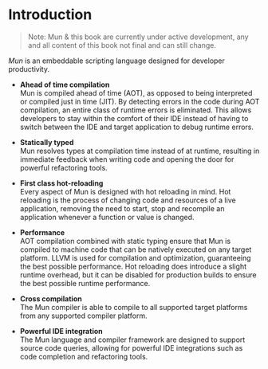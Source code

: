 # Introduction

> Note: Mun & this book are currently under active development, any and all
> content of this book not final and can still change.

*Mun* is an embeddable scripting language designed for developer productivity. 

* **Ahead of time compilation**  
  Mun is compiled ahead of time (AOT), as opposed to being interpreted or
  compiled just in time (JIT). By detecting errors in the code during AOT
  compilation, an entire class of runtime errors is eliminated. This allows
  developers to stay within the comfort of their IDE instead of having to switch
  between the IDE and target application to debug runtime errors.

* **Statically typed**  
  Mun resolves types at compilation time instead of at runtime, resulting in
  immediate feedback when writing code and opening the door for powerful
  refactoring tools.

* **First class hot-reloading**  
  Every aspect of Mun is designed with hot reloading in mind. Hot reloading is
  the process of changing code and resources of a live application, removing the
  need to start, stop and recompile an application whenever a function or value
  is changed.

* **Performance**  
  AOT compilation combined with static typing ensure that Mun is compiled to
  machine code that can be natively executed on any target platform. LLVM is
  used for compilation and optimization, guaranteeing the best possible
  performance. Hot reloading does introduce a slight runtime overhead, but it
  can be disabled for production builds to ensure the best possible runtime
  performance.

* **Cross compilation**  
  The Mun compiler is able to compile to all supported target platforms from any
  supported compiler platform. 

* **Powerful IDE integration**  
  The Mun language and compiler framework are designed to support source code
  queries, allowing for powerful IDE integrations such as code completion and
  refactoring tools.
